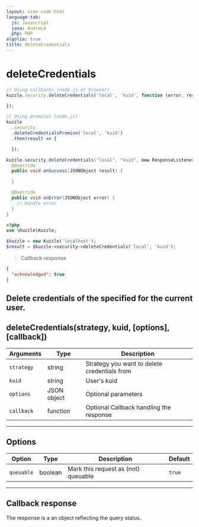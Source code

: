 ```yaml
---
layout: side-code.html
language-tab:
  js: Javascript
  java: Android
  php: PHP
algolia: true
title: deleteCredentials
---
```


# deleteCredentials

```js
// Using callbacks (node.js or browser)
kuzzle.security.deleteCredentials('local', 'kuid', function (error, result) {

});

// Using promises (node.js)
kuzzle
  .security
  .deleteCredentialsPromise('local', 'kuid')
  .then(result => {

  });
```

```java
kuzzle.security.deleteCredentials("local", "kuid", new ResponseListener<JSONObject>() {
  @Override
  public void onSuccess(JSONObject result) {

  }

  @Override
  public void onError(JSONObject error) {
    // Handle error
  }
}
```

```php
<?php
use \Kuzzle\Kuzzle;

$kuzzle = new Kuzzle('localhost');
$result = $kuzzle->security->deleteCredentials('local', 'kuid');

```

> Callback response

```json
{
  "acknowledged": true
}
```

Delete credentials of the specified <strategy> for the current user. 
---

## deleteCredentials(strategy, kuid, [options], [callback])

| Arguments | Type | Description
|-----------|------|------------
| `strategy` | string | Strategy you want to delete credentials from
| `kuid` | string | User's kuid
| `options` | JSON object | Optional parameters
| `callback`| function | Optional Callback handling the response

---

## Options

| Option | Type | Description | Default
|--------|------|-------------|---------
| `queuable` | boolean | Mark this request as (not) queuable | `true`

---

## Callback response

The response is a an object reflecting the query status.
